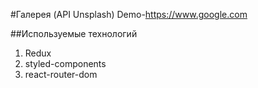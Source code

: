 #Галерея (API Unsplash)
Demo-https://www.google.com

##Используемые технологий
1. Redux
2. styled-components
2. react-router-dom

